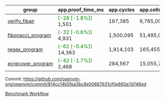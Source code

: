 | group | app.proof_time_ms | app.cycles | app.cells_used | leaf.proof_time_ms | leaf.cycles | leaf.cells_used |
| -- | -- | -- | -- | -- | -- | -- |
| [verify_fibair](https://github.com/openvm-org/openvm/blob/benchmark-results/benchmarks-pr/1338/verify_fibair-814cc14b5fea3bc8e50667631cf0e892e7d746ed.md) |<span style='color: green'>(-28 [-1.8%])</span> 1,501 |  187,385 |  9,765,005 |- | - | - |
| [fibonacci_program](https://github.com/openvm-org/openvm/blob/benchmark-results/benchmarks-pr/1338/fibonacci-814cc14b5fea3bc8e50667631cf0e892e7d746ed.md) |<span style='color: green'>(-32 [-0.6%])</span> 4,931 |  1,500,095 |  51,485,080 |- | - | - |
| [regex_program](https://github.com/openvm-org/openvm/blob/benchmark-results/benchmarks-pr/1338/regex-814cc14b5fea3bc8e50667631cf0e892e7d746ed.md) |<span style='color: green'>(-62 [-0.4%])</span> 14,363 |  1,914,103 |  165,455,373 |- | - | - |
| [ecrecover_program](https://github.com/openvm-org/openvm/blob/benchmark-results/benchmarks-pr/1338/ecrecover-814cc14b5fea3bc8e50667631cf0e892e7d746ed.md) |<span style='color: green'>(-42 [-1.7%])</span> 2,468 |  284,567 |  15,055,723 |- | - | - |


Commit: https://github.com/openvm-org/openvm/commit/814cc14b5fea3bc8e50667631cf0e892e7d746ed

[Benchmark Workflow](https://github.com/openvm-org/openvm/actions/runs/13146981935)
